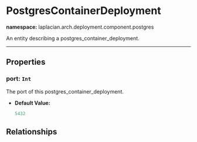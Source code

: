 # **PostgresContainerDeployment**
**namespace:** laplacian.arch.deployment.component.postgres

An entity describing a postgres_container_deployment.



---

## Properties

### port: `Int`
The port of this postgres_container_deployment.
- **Default Value:**
  ```kotlin
  5432
  ```

## Relationships